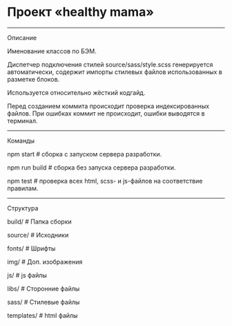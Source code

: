 # Проект «healthy mama»

---

Описание

Именование классов по БЭМ.

Диспетчер подключения стилей source/sass/style.scss генерируется автоматически, содержит импорты стилевых файлов использованных в разметке блоков.

Используется относительно жёсткий кодгайд.

Перед созданием коммита происходит проверка индексированных файлов. При ошибках коммит не происходит, ошибки выводятся в терминал.



---


Команды


npm start          # сборка c запуском сервера разработки.

npm run build      # сборка без запуска сервера разработки.

npm test           # проверка всех html, scss- и js-файлов на соответствие правилам.



---


Структура


build/             # Папка сборки

source/            # Исходники

  fonts/           # Шрифты

  img/             # Доп. изображения

  js/              # js файлы

  libs/            # Сторонние файлы

  sass/            # Стилевые файлы

  templates/       # html файлы
  
